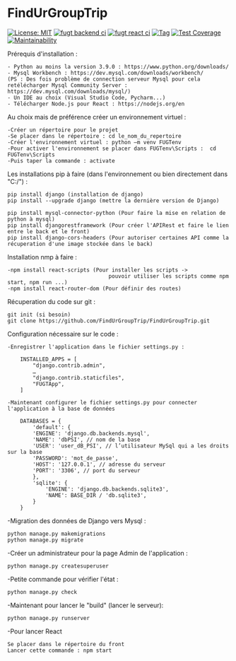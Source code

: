 # FindUrGroupTrip
[![License: MIT](https://img.shields.io/badge/License-MIT-yellow.svg)](https://opensource.org/licenses/MIT)
[![fugt backend ci](https://github.com/FindUrGroupTrip/FindUrGroupTrip/actions/workflows/backend-ci.yml/badge.svg)](https://github.com/FindUrGroupTrip/FindUrGroupTrip/actions/workflows/backend-ci.yml)
[![fugt react ci](https://github.com/FindUrGroupTrip/FindUrGroupTrip/actions/workflows/react-ci.yml/badge.svg)](https://github.com/FindUrGroupTrip/FindUrGroupTrip/actions/workflows/react-ci.yml)
[![Tag](https://img.shields.io/badge/Tag-v0.2-blue)](https://github.com/FindUrGroupTrip/FindUrGroupTrip/tree/v0.2)
[![Test Coverage](https://api.codeclimate.com/v1/badges/c5aa48c106e4ebfd9bc7/test_coverage)](https://codeclimate.com/repos/655b74361a748e2c5a0875cb/test_coverage)
[![Maintainability](https://api.codeclimate.com/v1/badges/c5aa48c106e4ebfd9bc7/maintainability)](https://codeclimate.com/repos/655b74361a748e2c5a0875cb/maintainability)


Prérequis d'installation :

    - Python au moins la version 3.9.0 : https://www.python.org/downloads/
    - Mysql Workbench : https://dev.mysql.com/downloads/workbench/
    (PS : Des fois problème de connection serveur Mysql pour cela retélécharger Mysql Community Server : https://dev.mysql.com/downloads/mysql/)
    - Un IDE au choix (Visual Studio Code, Pycharm...)
    - Télécharger Node.js pour React : https://nodejs.org/en
    
    

Au choix mais de préférence créer un environnement virtuel :

    -Créer un répertoire pour le projet
    -Se placer dans le répertoire : cd le_nom_du_repertoire
    -Créer l'environnement virtuel : python –m venv FUGTenv
    -Pour activer l'environnement se placer dans FUGTenv\Scripts :  cd FUGTenv\Scripts
    -Puis taper la commande : activate


Les installations pip à faire (dans l'environnement ou bien directement dans "C:/") :

    pip install django (installation de django)
    pip install --upgrade django (mettre la dernière version de Django)

    pip install mysql-connector-python (Pour faire la mise en relation de python à mysql)
    pip install djangorestframework (Pour créer l'APIRest et faire le lien entre le back et le front)
    pip install django-cors-headers (Pour autoriser certaines API comme la récuperation d'une image stockée dans le back)

Installation nmp à faire :

    -npm install react-scripts (Pour installer les scripts ->
                                    pouvoir utiliser les scripts comme npm start, npm run ...)
    -npm install react-router-dom (Pour définir des routes)


Récuperation du code sur git :

    git init (si besoin)
    git clone https://github.com/FindUrGroupTrip/FindUrGroupTrip.git

Configuration nécessaire sur le code :

    -Enregistrer l'application dans le fichier settings.py :

        INSTALLED_APPS = [
            "django.contrib.admin",
            …
            "django.contrib.staticfiles",
            "FUGTApp",
        ]

    -Maintenant configurer le fichier settings.py pour connecter l'application à la base de données

        DATABASES = {
            'default': {
            'ENGINE': 'django.db.backends.mysql',
            'NAME': 'dbPSI', // nom de la base
            'USER': 'user_dB_PSI', // l’utilisateur MySql qui a les droits sur la base
            'PASSWORD': 'mot_de_passe',
            'HOST': '127.0.0.1', // adresse du serveur
            'PORT': '3306', // port du serveur
            },
            'sqlite': {
                'ENGINE': 'django.db.backends.sqlite3',
                'NAME': BASE_DIR / 'db.sqlite3',
            }
        }

-Migration des données de Django vers Mysql :

    python manage.py makemigrations
    python manage.py migrate

-Créer un administrateur pour la page Admin de l'application :

    python manage.py createsuperuser

-Petite commande pour vérifier l'état : 

    python manage.py check

-Maintenant pour lancer le "build" (lancer le serveur):

    python manage.py runserver

-Pour lancer React 

    Se placer dans le répertoire du front
    Lancer cette commande : npm start
    
